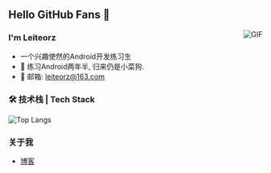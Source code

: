 ## Hello GitHub Fans 👋
<img align="right" alt="GIF" src="https://raw.githubusercontent.com/JoeyBling/JoeyBling/master/pic/pusheencode.gif" />

### I'm Leiteorz

- 一个兴趣使然的Android开发练习生
- 🌱 练习Android两年半, 归来仍是小菜狗.
- 💬 邮箱: leiteorz@163.com

### 🛠 技术栈 | Tech Stack

![Top Langs](https://github-readme-stats.vercel.app/api/top-langs/?username=leiteorz&layout=compact&theme=tokyonight)

### 关于我
- [博客](https://juejin.cn/user/3813539366054221)

